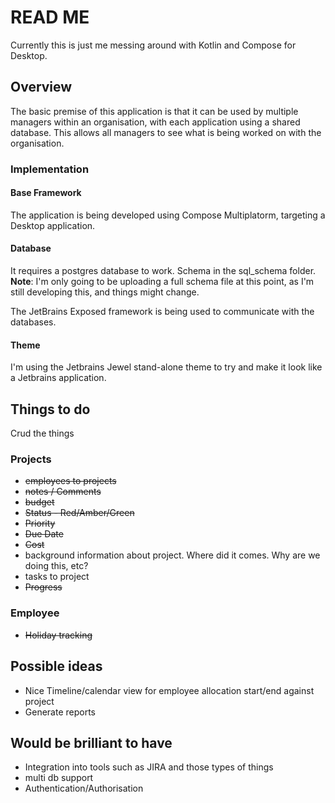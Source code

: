 # READ ME

Currently this is just me messing around with Kotlin and Compose for Desktop.

## Overview
The basic premise of this application is that it can be used by multiple managers within an organisation, with each 
application using a shared database. This allows all managers to see what is being worked on with the organisation.

### Implementation

#### Base Framework
The application is being developed using Compose Multiplatorm, targeting a Desktop application. 

#### Database
It requires a postgres database to work. Schema in the sql_schema folder. **Note**: I'm only going to be uploading a 
full schema file at this point, as I'm still developing this, and things might change.

The JetBrains Exposed framework is being used to communicate with the databases.

#### Theme
I'm using the Jetbrains Jewel stand-alone theme to try and make it look like a Jetbrains application.

## Things to do
Crud the things

### Projects
* ~~employees to projects~~
* ~~notes / Comments~~
* ~~budget~~
* ~~Status - Red/Amber/Green~~
* ~~Priority~~
* ~~Due Date~~
* ~~Cost~~
* background information about project. Where did it comes. Why are we doing this, etc?
* tasks to project
* ~~Progress~~

### Employee
* ~~Holiday tracking~~

## Possible ideas
* Nice Timeline/calendar view for employee allocation start/end against project
* Generate reports

## Would be brilliant to have
* Integration into tools such as JIRA and those types of things
* multi db support
* Authentication/Authorisation
